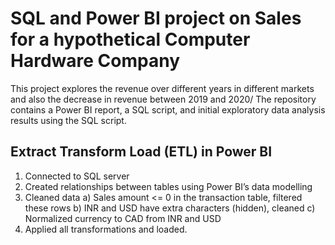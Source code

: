 # SQL and Power BI project on Sales for a hypothetical Computer Hardware Company
This project explores the revenue over different years in different markets and also the decrease in revenue between 2019 and 2020/ 
The repository contains a Power BI report, a SQL script, and initial exploratory data analysis results using the SQL script. 


## Extract Transform Load (ETL) in Power BI
1.	Connected to SQL server 
2.	Created relationships between tables using Power BI’s data modelling
3.	Cleaned data
a)	Sales amount <= 0 in the transaction table, filtered these rows
b)	INR and USD have extra characters (hidden), cleaned 
c)	Normalized currency to CAD from INR and USD 
4.	Applied all transformations and loaded. 

